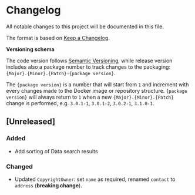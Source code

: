# Changelog

All notable changes to this project will be documented in this file.

The format is based on [Keep a Changelog](http://keepachangelog.com/en/0.3.0/).

**Versioning schema**

The code version follows [Semantic Versioning](http://semver.org/), while release version includes also a package number to track changes to the packaging: `{Major}.{Minor}.{Patch}-{package version}`.

The `{package version}` is a number that will start from `1` and increment with every changes made to the Docker image or repository structure. 
`{package version}` will always return to `1` when a new `{Major}.{Minor}.{Patch}` change is performed, e.g. `3.0.1-1`, `3.0.1-2`, `3.0.2-1`, `3.1.0-1`. 


## [Unreleased]

### Added

- Add sorting of Data search results

### Changed

- Updated `CopyrightOwner`: set `name` as required, renamed `contact` to `address` (**breaking change**).
